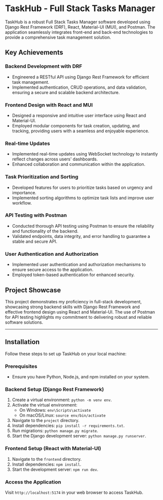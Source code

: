 # TaskHub - Full Stack Tasks Manager

TaskHub is a robust Full Stack Tasks Manager software developed using Django Rest Framework (DRF), React, Material-UI (MUI), and Postman. The application seamlessly integrates front-end and back-end technologies to provide a comprehensive task management solution.

## Key Achievements

### Backend Development with DRF
- Engineered a RESTful API using Django Rest Framework for efficient task management.
- Implemented authentication, CRUD operations, and data validation, ensuring a secure and scalable backend architecture.

### Frontend Design with React and MUI
- Designed a responsive and intuitive user interface using React and Material-UI.
- Employed modular components for task creation, updating, and tracking, providing users with a seamless and enjoyable experience.

### Real-time Updates
- Implemented real-time updates using WebSocket technology to instantly reflect changes across users' dashboards.
- Enhanced collaboration and communication within the application.

### Task Prioritization and Sorting
- Developed features for users to prioritize tasks based on urgency and importance.
- Implemented sorting algorithms to optimize task lists and improve user workflow.

### API Testing with Postman
- Conducted thorough API testing using Postman to ensure the reliability and functionality of the backend.
- Validated endpoints, data integrity, and error handling to guarantee a stable and secure API.

### User Authentication and Authorization
- Implemented user authentication and authorization mechanisms to ensure secure access to the application.
- Employed token-based authentication for enhanced security.

## Project Showcase

This project demonstrates my proficiency in full-stack development, showcasing strong backend skills with Django Rest Framework and effective frontend design using React and Material-UI. The use of Postman for API testing highlights my commitment to delivering robust and reliable software solutions.

---

## Installation

Follow these steps to set up TaskHub on your local machine:

### Prerequisites

- Ensure you have Python, Node.js, and npm installed on your system.

### Backend Setup (Django Rest Framework)

1. Create a virtual environment: `python -m venv env`.
2. Activate the virtual environment:
    - On Windows: `env\Scripts\activate`
    - On macOS/Linux: `source env/bin/activate`
3. Navigate to the `project` directory.
4. Install dependencies: `pip install -r requirements.txt`.
5. Run migrations: `python manage.py migrate`.
6. Start the Django development server: `python manage.py runserver`.

### Frontend Setup (React with Material-UI)

1. Navigate to the `frontend` directory.
2. Install dependencies: `npm install`.
3. Start the development server: `npm run dev`.

### Access the Application

Visit `http://localhost:5174` in your web browser to access TaskHub.


